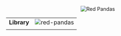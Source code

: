 <div align="center">
  <img src="/Users/giulia/red-pandas/redpandas.png" alt="Red Pandas">
</div>


| | |
| --- | --- |
| **Library** | ![red-pandas](https://img.shields.io/badge/red-pandas-red) |
| | |
